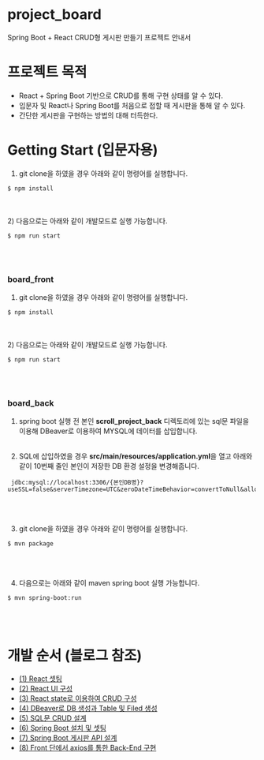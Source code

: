 # project_board
Spring Boot + React CRUD형 게시판 만들기 프로젝트 안내서

# 프로젝트 목적
- React + Spring Boot 기반으로 CRUD를 통해 구현 상태를 알 수 있다.
- 입문자 및 React나 Spring Boot를 처음으로 접할 때 게시판을 통해 알 수 있다.
- 간단한 게시판을 구현하는 방법의 대해 터득한다.

# Getting Start (입문자용)
1) git clone을 하였을 경우 아래와 같이 명령어를 실행합니다.

```
$ npm install
```

<br/><br/>
2) 다음으로는 아래와 같이 개발모드로 실행 가능합니다.

```
$ npm run start
```

<br/><br/>

### board_front
1) git clone을 하였을 경우 아래와 같이 명령어를 실행합니다.

```
$ npm install
```

<br/><br/>
2) 다음으로는 아래와 같이 개발모드로 실행 가능합니다.

```
$ npm run start
```

<br/><br/>

### board_back
1) spring boot 실행 전 본인 <strong>scroll_project_back</strong> 디렉토리에 있는 sql문 파일을 이용해 DBeaver로 이용하여 MYSQL에 데이터를 삽입합니다.
<br/><br/>

2) SQL에 삽입하였을 경우 <strong>src/main/resources/application.yml</strong>을 열고 아래와 같이 10번째 줄인 본인이 저장한 DB 환경 설정을 변경해줍니다.

```
 jdbc:mysql://localhost:3306/{본인DB명}?useSSL=false&serverTimezone=UTC&zeroDateTimeBehavior=convertToNull&allowPublicKeyRetrieval=true&autoReconnect=true
```
<br/><br/>

3) git clone을 하였을 경우 아래와 같이 명령어를 실행합니다.

```
$ mvn package
```

<br/><br/>

4) 다음으로는 아래와 같이 maven spring boot 실행 가능합니다.

```
$ mvn spring-boot:run
```

<br/><br/>

# 개발 순서 (블로그 참조)
- [(1) React 셋팅](https://berkley.tistory.com/23)
- [(2) React UI 구성](https://berkley.tistory.com/24)
- [(3) React state로 이용하여 CRUD 구성](https://berkley.tistory.com/25)
- [(4) DBeaver로 DB 생성과 Table 및 Filed 생성](https://berkley.tistory.com/26)
- [(5) SQL문 CRUD 설계](https://berkley.tistory.com/27)
- [(6) Spring Boot 설치 및 셋팅](https://berkley.tistory.com/28)
- [(7) Spring Boot 게시판 API 설계](https://berkley.tistory.com/29)
- [(8) Front 단에서 axios를 통한 Back-End 구현](https://berkley.tistory.com/30)
